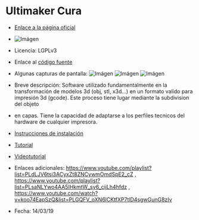 # Ultimaker Cura

* [Enlace a la página oficial](https://ultimaker.com/en/products/ultimaker-cura-software)

* ![Imágen](https://www.bcn3dtechnologies.com/wp-content/uploads/2017/09/bcn3d-cura-logo.png)

* Licencia: LGPLv3

* Enlace al [código fuente](https://github.com/Ultimaker/Cura)

* Algunas capturas de pantalla: ![Imágen](https://ultimaker.com/photo/image/1300x0/5a7d6fd959687/LayerView-interface.jpg) ![Imágen](https://i.ytimg.com/vi/a80v66d0pAw/maxresdefault.jpg) ![Imágen](https://i.ytimg.com/vi/rWkzor3ZYTA/maxresdefault.jpg)

* Breve descripción: Software utilizado fundamentalmente en la transformación de modelos 3d (obj, stl, x3d...) en un formato valido para impresión 3d (gcode). Este proceso tiene lugar mediante la subdivision del objeto
* en capas. Tiene la capacidad de adaptarse a los perfiles tecnicos del hardware de cualquier impresora.

* [Instrucciones de instalación](https://ultimaker.com/download/73560/180104-Ultimaker-CuraConnect-Manuals-%28EN%29_ES-v1.1.pdf)

* [Tutorial](https://of3lia.com/ultimaker-cura/)

* [Videotutorial](https://www.youtube.com/watch?v=rWkzor3ZYTA&list=PLFLCAmAG0-qj6uOzdyit3h6_V5seCam6n)

* Enlaces adicionales: https://www.youtube.com/playlist?list=PLdLJV6tsi3ACyxZt8ZNCywmOmdSpE2_cZ ,  https://www.youtube.com/playlist?list=PLsaNLYwo4AA5IHkmtW_sy6_cijLh4hfdz , https://www.youtube.com/watch?v=koo74EapSzQ&list=PLGQFV_oXN6lCKtfXP7tlD4sgwGunG8zIv

* Fecha: 14/03/19
